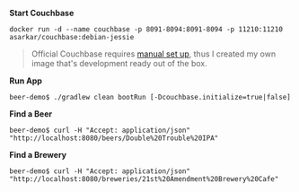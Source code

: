 **Start Couchbase**

```
docker run -d --name couchbase -p 8091-8094:8091-8094 -p 11210:11210 asarkar/couchbase:debian-jessie
```

> Official Couchbase requires [manual set up]((https://hub.docker.com/r/couchbase/server/)), thus I created
my own image that's development ready out of the box.

**Run App**
```
beer-demo$ ./gradlew clean bootRun [-Dcouchbase.initialize=true|false]
```

**Find a Beer**
```
beer-demo$ curl -H "Accept: application/json" "http://localhost:8080/beers/Double%20Trouble%20IPA"
```

**Find a Brewery**
```
beer-demo$ curl -H "Accept: application/json" "http://localhost:8080/breweries/21st%20Amendment%20Brewery%20Cafe"
```
